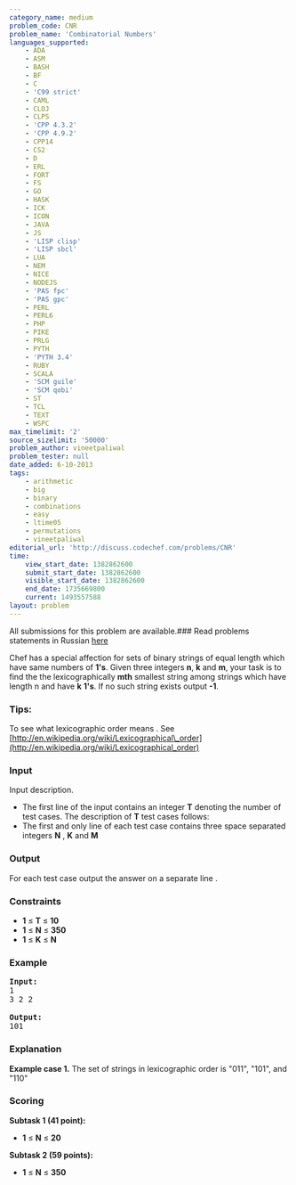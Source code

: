 ```yaml
---
category_name: medium
problem_code: CNR
problem_name: 'Combinatorial Numbers'
languages_supported:
    - ADA
    - ASM
    - BASH
    - BF
    - C
    - 'C99 strict'
    - CAML
    - CLOJ
    - CLPS
    - 'CPP 4.3.2'
    - 'CPP 4.9.2'
    - CPP14
    - CS2
    - D
    - ERL
    - FORT
    - FS
    - GO
    - HASK
    - ICK
    - ICON
    - JAVA
    - JS
    - 'LISP clisp'
    - 'LISP sbcl'
    - LUA
    - NEM
    - NICE
    - NODEJS
    - 'PAS fpc'
    - 'PAS gpc'
    - PERL
    - PERL6
    - PHP
    - PIKE
    - PRLG
    - PYTH
    - 'PYTH 3.4'
    - RUBY
    - SCALA
    - 'SCM guile'
    - 'SCM qobi'
    - ST
    - TCL
    - TEXT
    - WSPC
max_timelimit: '2'
source_sizelimit: '50000'
problem_author: vineetpaliwal
problem_tester: null
date_added: 6-10-2013
tags:
    - arithmetic
    - big
    - binary
    - combinations
    - easy
    - ltime05
    - permutations
    - vineetpaliwal
editorial_url: 'http://discuss.codechef.com/problems/CNR'
time:
    view_start_date: 1382862600
    submit_start_date: 1382862600
    visible_start_date: 1382862600
    end_date: 1735669800
    current: 1493557588
layout: problem
---
```

All submissions for this problem are available.###  Read problems statements in Russian [here](http://www.codechef.com/download/translated/LTIME05/russian/CNR_1.pdf)

Chef has a special affection for sets of binary strings of equal length which have same numbers of **1's**. Given three integers **n**, **k** and **m**, your task is to find the the lexicographically **mth** smallest string among strings which have length n and have **k** **1's**. If no such string exists output **-1**.

### Tips: 

 To see what lexicographic order means . See [http://en.wikipedia.org/wiki/Lexicographical\_order](http://en.wikipedia.org/wiki/Lexicographical_order)

### Input

Input description.

- The first line of the input contains an integer **T** denoting the number of test cases. The description of **T** test cases follows:
- The first and only line of each test case contains three space separated integers **N** ,  **K**  and  **M**

### Output

For each test case output the answer on a separate line .

### Constraints

- **1** ≤ **T** ≤ **10**
- **1** ≤ **N** ≤ **350**
- **1** ≤ **K** ≤ **N**

### Example

<pre><b>Input:</b>
1
3 2 2

<b>Output:</b>
101
</pre>
### Explanation

**Example case 1.** The set of strings in lexicographic order is "011", "101", and "110"

###  Scoring 

**Subtask 1 (41 point):**

- **1** ≤ **N** ≤ **20**

**Subtask 2 (59 points):**

- **1** ≤ **N** ≤ **350**
